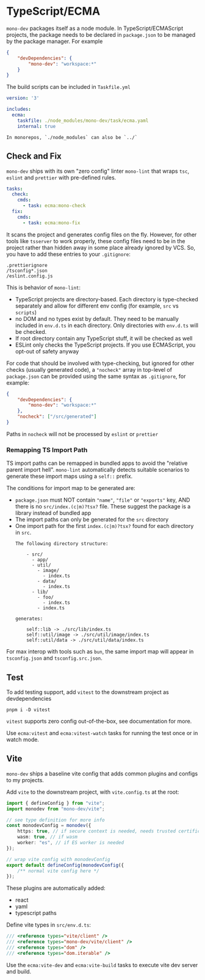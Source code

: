 # TypeScript/ECMA

`mono-dev` packages itself as a node module. In TypeScript/ECMAScript
projects, the package needs to be declared in `package.json` to be
managed by the package manager. For example
```json
{
    "devDependencies": {
        "mono-dev": "workspace:*"
    }
}
```

The build scripts can be included in `Taskfile.yml`
```yaml
version: '3'

includes:
  ecma:
    taskfile: ./node_modules/mono-dev/task/ecma.yaml
    internal: true
```

```admonish note
In monorepos, `./node_modules` can also be `../`
```

## Check and Fix
`mono-dev` ships with its own "zero config" linter `mono-lint` that wraps
`tsc`, `eslint` and `prettier` with pre-defined rules.

```yaml
tasks:
  check:
    cmds:
      - task: ecma:mono-check
  fix:
    cmds:
      - task: ecma:mono-fix
```

It scans the project and generates config files on the fly.
However, for other tools like `tsserver` to work properly, these config files need to be in the project
rather than hidden away in some place already ignored by VCS.
So, you have to add these entries to your `.gitignore`:
```
.prettierignore
/tsconfig*.json
/eslint.config.js
```

This is behavior of `mono-lint`:
- TypeScript projects are directory-based. Each directory is type-checked separately
  and allow for different env config (for example, `src` vs `scripts`)
- no DOM and no types exist by default. They need to be manually included in `env.d.ts`
  in each directory. Only directories with `env.d.ts` will be checked.
- If root directory contain any TypeScript stuff, it will be checked as well
- ESLint only checks the TypeScript projects. If you use ECMAScript, you opt-out of safety anyway

For code that should be involved with type-checking, but ignored for other checks (usually generated code),
a `"nocheck"` array in top-level of `package.json` can be provided using the same syntax as `.gitignore`,
for example:
```json
{
    "devDependencies": {
        "mono-dev": "workspace:*"
    },
    "nocheck": ["/src/generated"]
}
```
Paths in `nocheck` will not be processed by `eslint` or `prettier`

### Remapping TS Import Path
TS import paths can be remapped in bundled apps to avoid the "relative parent import hell".
`mono-lint` automatically detects suitable scenarios to generate these import maps using a `self::`
prefix.

The conditions for import map to be generated are:
- `package.json` must NOT contain `"name"`, `"file"` or `"exports"` key,
  AND there is no `src/index.(c|m)?tsx?` file.
  These suggest the package is a library instead of bundled app
- The import paths can only be generated for the `src` directory
- One import path for the first `index.(c|m)?tsx?` found for each
  directory in `src`.
    ```admonish example
    The following directory structure:
       
        - src/
          - app/
          - util/
            - image/
              - index.ts
            - data/
              - index.ts
          - lib/
            - foo/
              - index.ts
            - index.ts

    generates:
    
        self::lib -> ./src/lib/index.ts
        self::util/image -> ./src/util/image/index.ts
        self::util/data -> ./src/util/data/index.ts

    ```

For max interop with tools such as `bun`, the same import map
will appear in `tsconfig.json` and `tsconfig.src.json`.

## Test
To add testing support, add `vitest` to the downstream project as devdependencies
```
pnpm i -D vitest
```
`vitest` supports zero config out-of-the-box, see documentation for more.

Use `ecma:vitest` and `ecma:vitest-watch` tasks for running the test once or in watch mode.

## Vite
`mono-dev` ships a baseline vite config that adds common plugins
and configs to my projects.

Add `vite` to the downstream project, with `vite.config.ts` at the root:
```typescript
import { defineConfig } from "vite";
import monodev from "mono-dev/vite";

// see type definition for more info
const monodevConfig = monodev({
    https: true, // if secure context is needed, needs trusted certificate
    wasm: true, // if wasm
    worker: "es", // if ES worker is needed
});

// wrap vite config with monodevConfig
export default defineConfig(monodevConfig({
    /** normal vite config here */
});
```

These plugins are automatically added:
- react
- yaml
- typescript paths

Define vite types in `src/env.d.ts`:
```typescript
/// <reference types="vite/client" />
/// <reference types="mono-dev/vite/client" />
/// <reference types="dom" />
/// <reference types="dom.iterable" />
```

Use the `ecma:vite-dev` and `ecma:vite-build` tasks to execute vite
dev server and build.
